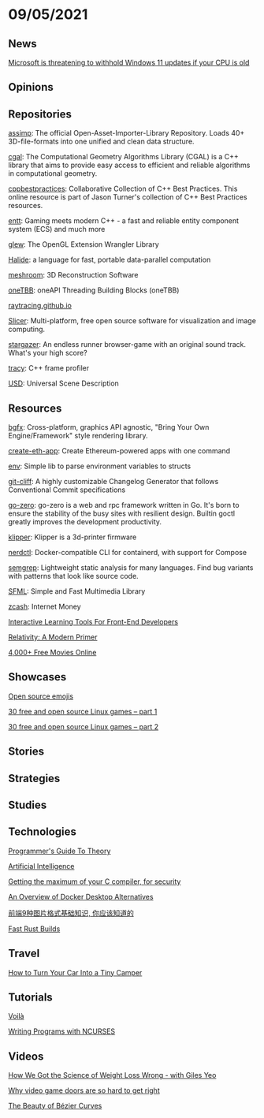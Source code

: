 # 09/05/2021

## News
[Microsoft is threatening to withhold Windows 11 updates if your CPU is old](https://www.theverge.com/2021/8/28/22646035/microsoft-windows-11-iso-workaround-no-update-guarantee)

## Opinions

## Repositories
[assimp](https://github.com/assimp/assimp): The official Open-Asset-Importer-Library Repository. Loads 40+ 3D-file-formats into one unified and clean data structure.

[cgal](https://github.com/CGAL/cgal): The Computational Geometry Algorithms Library (CGAL) is a C++ library that aims to provide easy access to efficient and reliable algorithms in computational geometry.

[cppbestpractices](https://github.com/cpp-best-practices/cppbestpractices): Collaborative Collection of C++ Best Practices. This online resource is part of Jason Turner's collection of C++ Best Practices resources. 

[entt](https://github.com/skypjack/entt): Gaming meets modern C++ - a fast and reliable entity component system (ECS) and much more

[glew](https://github.com/nigels-com/glew): The OpenGL Extension Wrangler Library

[Halide](https://github.com/halide/Halide): a language for fast, portable data-parallel computation

[meshroom](https://github.com/alicevision/meshroom): 3D Reconstruction Software

[oneTBB](https://github.com/oneapi-src/oneTBB): oneAPI Threading Building Blocks (oneTBB)

[raytracing.github.io](https://github.com/RayTracing/raytracing.github.io)

[Slicer](https://github.com/Slicer/Slicer): Multi-platform, free open source software for visualization and image computing.

[stargazer](https://github.com/aeneasr/stargazer): An endless runner browser-game with an original sound track. What's your high score?

[tracy](https://github.com/wolfpld/tracy): C++ frame profiler

[USD](https://github.com/PixarAnimationStudios/USD): Universal Scene Description

## Resources
[bgfx](https://github.com/bkaradzic/bgfx): Cross-platform, graphics API agnostic, "Bring Your Own Engine/Framework" style rendering library.

[create-eth-app](https://github.com/paulrberg/create-eth-app): Create Ethereum-powered apps with one command

[env](https://github.com/caarlos0/env): Simple lib to parse environment variables to structs

[git-cliff](https://github.com/orhun/git-cliff): A highly customizable Changelog Generator that follows Conventional Commit specifications

[go-zero](https://github.com/tal-tech/go-zero): go-zero is a web and rpc framework written in Go. It's born to ensure the stability of the busy sites with resilient design. Builtin goctl greatly improves the development productivity.

[klipper](https://github.com/KevinOConnor/klipper): Klipper is a 3d-printer firmware

[nerdctl](https://github.com/containerd/nerdctl): Docker-compatible CLI for containerd, with support for Compose

[semgrep](https://github.com/returntocorp/semgrep): Lightweight static analysis for many languages. Find bug variants with patterns that look like source code.

[SFML](https://github.com/SFML/SFML): Simple and Fast Multimedia Library

[zcash](https://github.com/zcash/zcash): Internet Money

[Interactive Learning Tools For Front-End Developers](https://www.smashingmagazine.com/2021/09/interactive-learning-tools-front-end-developers/)

[Relativity: A Modern Primer](http://ramp-book.com/)

[4,000+ Free Movies Online](https://www.openculture.com/freemoviesonline)

## Showcases
[Open source emojis](https://openmoji.org/)

[30 free and open source Linux games – part 1](https://github.blog/2021-08-25-30-free-and-open-source-linux-games-part-1/)

[30 free and open source Linux games – part 2](https://github.blog/2021-08-26-30-free-and-open-source-linux-games-part-2/)

## Stories

## Strategies


## Studies

## Technologies
[Programmer's Guide To Theory](https://www.i-programmer.info/programming/theory/)

[Artificial Intelligence](https://www.i-programmer.info/programming/artificial-intelligence/)

[Getting the maximum of your C compiler, for security](https://airbus-seclab.github.io/c-compiler-security/)

[An Overview of Docker Desktop Alternatives](https://matt-rickard.com/docker-desktop-alternatives/)

[前端9种图片格式基础知识, 你应该知道的](https://juejin.cn/post/7000154907156152327)

[Fast Rust Builds](https://matklad.github.io/2021/09/04/fast-rust-builds.html)

## Travel
[How to Turn Your Car Into a Tiny Camper](https://gizmodo.com/how-to-turn-your-car-into-a-tiny-camper-1847112179)

## Tutorials
[Voilà](https://voila.readthedocs.io/en/stable/)

[Writing Programs with NCURSES](https://invisible-island.net/ncurses/ncurses-intro.html)

## Videos
[How We Got the Science of Weight Loss Wrong - with Giles Yeo](https://www.youtube.com/watch?v=GQJ0Z0DRumg)

[Why video game doors are so hard to get right](https://www.youtube.com/watch?v=AYEWsLdLmcc)

[The Beauty of Bézier Curves](https://www.youtube.com/watch?v=aVwxzDHniEw)
